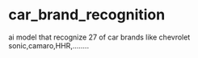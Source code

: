 # car_brand_recognition
ai model that recognize 27 of car brands like chevrolet sonic,camaro,HHR,........
